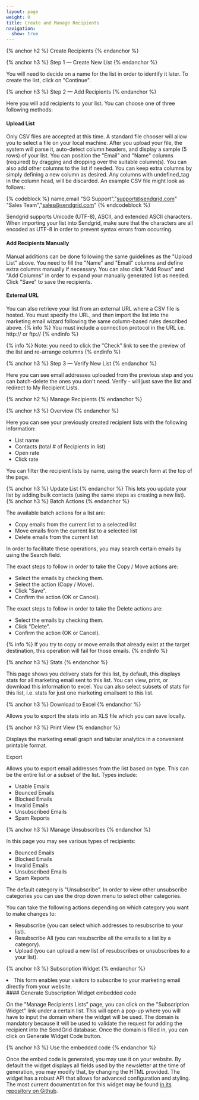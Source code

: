 ```yaml
---
layout: page
weight: 0
title: Create and Manage Recipients
navigation:
  show: true
---
```


{% anchor h2 %}
Create Recipients 
{% endanchor %}

{% anchor h3 %}
Step 1 — Create New List 
{% endanchor %}

You will need to decide on a name for the list in order to identify it later. To create the list, click on "Continue".


{% anchor h3 %}
Step 2 — Add Recipients 
{% endanchor %}

Here you will add recipients to your list. You can choose one of three following methods:

#### Upload List

Only CSV files are accepted at this time. A standard file chooser will allow you to select a file on your local machine. After you upload your file, the system will parse it, auto-detect column headers, and display a sample (5 rows) of your list. You can position the "Email" and "Name" columns (required) by dragging and dropping over the suitable column(s). You can also add other columns to the list if needed. You can keep extra columns by simply defining a new column as desired. Any columns with undefined_tag in the column head, will be discarded. An example CSV file might look as follows:

{% codeblock %} name,email "SG Support","support@sendgrid.com" "Sales Team","sales@sendgrid.com" {% endcodeblock %}

Sendgrid supports Unicode (UTF-8), ASCII, and extended ASCII characters. When importing your list into Sendgrid, make sure that the characters are all encoded as UTF-8 in order to prevent syntax errors from occurring.

#### Add Recipients Manually

Manual additions can be done following the same guidelines as the "Upload List" above. You need to fill the "Name" and "Email" columns and define extra columns manually if necessary. You can also click "Add Rows" and "Add Columns" in order to expand your manually generated list as needed. Click "Save" to save the recipients.

#### External URL

You can also retrieve your list from an external URL where a CSV file is hosted. You must specify the URL, and then import the list into the marketing email wizard following the same column-based rules described above. 
{% info %}
You must include a connection protocol in the URL i.e. http:// or ftp:// 
{% endinfo %}

{% info %}
Note: you need to click the "Check" link to see the preview of the list and re-arrange columns 
{% endinfo %}

{% anchor h3 %}
Step 3 — Verify New List 
{% endanchor %}

Here you can see email addresses uploaded from the previous step and you can batch-delete the ones you don't need. Verify - will just save the list and redirect to My Recipient Lists.


{% anchor h2 %}
Manage Recipients 
{% endanchor %}

{% anchor h3 %}
Overview 
{% endanchor %}

Here you can see your previously created recipient lists with the following information:

-   List name
-   Contacts (total \# of Recipients in list)
-   Open rate
-   Click rate

You can filter the recipient lists by name, using the search form at the top of the page.


{% anchor h3 %}
Update List 
{% endanchor %}
This lets you update your list by adding bulk contacts (using the same steps as creating a new list). 
{% anchor h3 %}
Batch Actions 
{% endanchor %}

The available batch actions for a list are:

-   Copy emails from the current list to a selected list
-   Move emails from the current list to a selected list
-   Delete emails from the current list

In order to facilitate these operations, you may search certain emails by using the Search field.

The exact steps to follow in order to take the Copy / Move actions are:

-   Select the emails by checking them.
-   Select the action (Copy / Move).
-   Click "Save".
-   Confirm the action (OK or Cancel).

The exact steps to follow in order to take the Delete actions are:

-   Select the emails by checking them.
-   Click "Delete".
-   Confirm the action (OK or Cancel).


{% info %}
If you try to copy or move emails that already exist at the target destination, this operation will fail for those emails. 
{% endinfo %}

{% anchor h3 %}
Stats 
{% endanchor %}

This page shows you delivery stats for this list, by default, this displays stats for all marketing email sent to this list. You can view, print, or download this information to excel. You can also select subsets of stats for this list, i.e. stats for just one marketing emailsent to this list.


{% anchor h3 %}
Download to Excel 
{% endanchor %}

Allows you to export the stats into an XLS file which you can save locally.


{% anchor h3 %}
Print View 
{% endanchor %}

Displays the marketing email graph and tabular analytics in a convenient printable format.

Export

Allows you to export email addresses from the list based on type. This can be the entire list or a subset of the list. Types include:

-   Usable Emails
-   Bounced Emails
-   Blocked Emails
-   Invalid Emails
-   Unsubscribed Emails
-   Spam Reports


{% anchor h3 %}
Manage Unsubscribes 
{% endanchor %}

In this page you may see various types of recipients:

-   Bounced Emails
-   Blocked Emails
-   Invalid Emails
-   Unsubscribed Emails
-   Spam Reports

The default category is "Unsubscribe". In order to view other unsubscribe categories you can use the drop down menu to select other categories.

You can take the following actions depending on which category you want to make changes to:

-   Resubscribe (you can select which addresses to resubscribe to your list).
-   Resubscribe All (you can resubscribe all the emails to a list by a category).
-   Upload (you can upload a new list of resubscribes or unsubscribes to a your list).


{% anchor h3 %}
Subscription Widget 
{% endanchor %}

<li>
This form enables your visitors to subscribe to your marketing email directly from your website.

</li>
#### Generate Subscription Widget embedded code

On the "Manage Recipients Lists" page, you can click on the "Subscription Widget" link under a certain list. This will open a pop-up where you will have to input the domain where the widget will be used. The domain is mandatory because it will be used to validate the request for adding the recipient into the SendGrid database. Once the domain is filled in, you can click on Generate Widget Code button.


{% anchor h3 %}
Use the embedded code 
{% endanchor %}

Once the embed code is generated, you may use it on your website. By default the widget displays all fields used by the newsletter at the time of generation, you may modify that, by changing the HTML provided. The widget has a robust API that allows for advanced configuration and styling. The most current documentation for this widget may be found [in its repository on Github](https://github.com/sendgrid/sendgrid-subscription-widget#readme).
